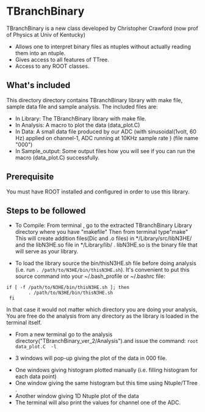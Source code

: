 TBranchBinary
=============

TBranchBinary is a new class developed by Christopher Crawford (now prof of Physics at Univ of Kentucky)

   * Allows one to interpret binary files as ntuples without actually reading them into an ntuple.
   * Gives access to all features of TTree.
   * Access to any ROOT classes.


What's included
---------------

This directory directory contains TBranchBinary library with make file, sample data file and sample analysis.
The included files are:
 * In Library: The TBranchBinary library with make file.
 * In Analysis: A macro to plot the data (data_plot.C)
 * In Data: A small data file produced by our ADC (with sinusoidal(1volt, 60 Hz) applied on channel-1, ADC running at 10KHz sample rate ) (file name "000")
 * In Sample_output: Some output files how you will see if you can run the macro (data_plot.C) successfully.

Prerequisite
------------

You must have ROOT installed and configured in order to use this library.

Steps to be followed
--------------------

* To Compile:
From terminal , go to the extracted TBranchBinary Library directory where you have "makefile"
Then from terminal type"make"
This will create addition files(Dic and .o files) in */Library/src/libN3HE/ and the libN3HE.so file in */Library/lib/ .
libN3HE.so is the binary file that will serve as your library.


* To load the library source the bin/thisN3HE.sh file before doing analysis (i.e. run `. /path/to/N3HE/bin/thisN3HE.sh`).  It's convenient to put this source command into your ~/.bash_profile or ~/.bashrc file:

 
```
if [ -f /path/to/N3HE/bin/thisN3HE.sh ]; then 
        . /path/to/N3HE/bin/thisN3HE.sh
 fi 
```

In that case it would not matter which directory you are doing your analysis, You are free do the analysis from any directory as the library is loaded in the terminal itself.

* From a new terminal go to the analysis directory("TBranchBinary_ver_2/Analysis").and issue the command:
 `root data_plot.C  -l`

* 3 windows will pop-up giving the plot of the data in 000 file.
- One windows giving histogram plotted manually (i.e. filling histogram for each data point)
- One window giving the same histogram but this time using Ntuple/TTree .
- Another window giving 1D Ntuple plot of the data
- The terminal will also print the values for channel one of the ADC.


